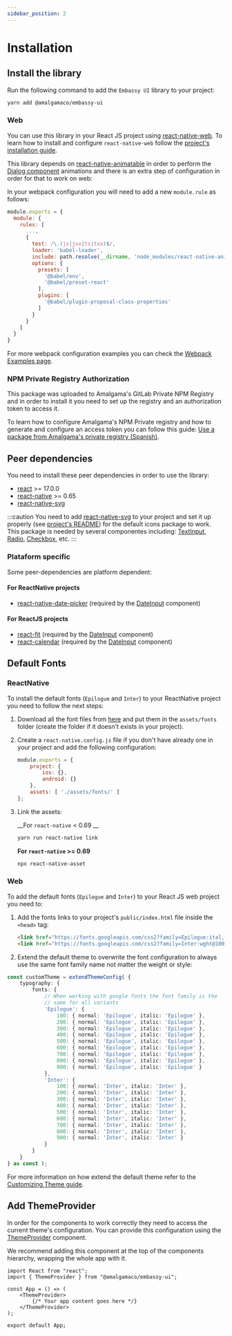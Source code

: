 ```yaml
---
sidebar_position: 2
---
```


# Installation

## Install the library

Run the following command to add the `Embassy UI` library to your project:

```sh
yarn add @amalgamaco/embassy-ui
```

### Web
You can use this library in your React JS project using [react-native-web](https://necolas.github.io/react-native-web/). To learn how to install and configure `react-native-web` follow the [project's installation guide](https://necolas.github.io/react-native-web/docs/installation/).

This library depends on [react-native-animatable](https://github.com/oblador/react-native-animatable) in order to perform the [Dialog component](../components/feedback/dialog) animations and there is an extra step of configuration in order for that to work on web:

In your webpack configuration you will need to add a new `module.rule` as follows:

```js
module.exports = {
  module: {
    rules: [
      ...,
      {
        test: /\.(js|jsx|ts|tsx)$/,
        loader: 'babel-loader',
        include: path.resolve(__dirname, 'node_modules/react-native-animatable/' )
        options: {
          presets: [
            '@babel/env',
            '@babel/preset-react'
          ],
          plugins: [
            '@babel/plugin-proposal-class-properties'
          ]
        }
      }
    ]
  }
}
```

For more webpack configuration examples you can check the [Webpack Examples page](./webpack_examples).

### NPM Private Registry Authorization
This package was uploaded to Amalgama's GitLab Private NPM Registry and in order to install it you need to set up the registry and an authorization token to access it.

To learn how to configure Amalgama's NPM Private registry and how to generate and configure an access token you can follow this guide: [Use a package from Amalgama's private registry (Spanish)](https://amalgamaco.notion.site/Usar-un-paquete-de-NPM-de-amalgama-14c007d2e6054f78880792cc613e44da).

## Peer dependencies
You need to install these peer dependencies in order to use the library:

- [react](https://www.npmjs.com/package/react) >= 17.0.0
- [react-native](https://www.npmjs.com/package/react-native) >= 0.65
- [react-native-svg](https://www.npmjs.com/package/react-native-svg)

:::caution
You need to add [react-native-svg](https://www.npmjs.com/package/react-native-svg) to your project and set it up properly (see [project's README](https://github.com/react-native-svg/react-native-svg#installation)) for the default icons package to work. This package is needed by several componentes including: [TextInput](../components/forms/text_input.md), [Radio](../components/forms/radio.md), [Checkbox](../components/forms/checkbox.md), etc.
:::

### Plataform specific
Some peer-dependencies are platform dependent:

#### For ReactNative projects
- [react-native-date-picker](https://github.com/henninghall/react-native-date-picker) (required by the [DateInput](../components/forms/date_input.md) component)

#### For ReactJS projects
- [react-fit](https://github.com/wojtekmaj/react-fit) (required by the [DateInput](../components/forms/date_input.md) component)
- [react-calendar](https://github.com/wojtekmaj/react-calendar) (required by the [DateInput](../components/forms/date_input.md) component)

## Default Fonts

### ReactNative

To install the default fonts (`Epilogue` and `Inter`) to your ReactNative project you need to follow the next steps:

1. Download all the font files from [here](https://git.amalgama.co/amalgama/packages/npm/embassy-ui/-/tree/main/example/assets/fonts) and put them in the `assets/fonts` folder (create the folder if it doesn't exists in your project).
2. Create a `react-native.config.js` file if you don't have already one in your project and add the following configuration:
	```js
	module.exports = {
		project: {
			ios: {},
			android: {}
		},
		assets: [ './assets/fonts/' ]
	};
	```
3. Link the assets:

	__For `react-native` < 0.69 __ 
	```sh
	yarn run react-native link
	```

	__For `react-native` >= 0.69__
	```sh
	npx react-native-asset
	```

### Web

To add the default fonts (`Epilogue` and `Inter`) to your React JS web project you need to:

1. Add the fonts links to your project's `public/index.html` file inside the `<head>` tag:
	```html
	<link href="https://fonts.googleapis.com/css2?family=Epilogue:ital,wght@0,100;0,200;0,300;0,400;0,500;0,600;0,800;0,900;1,100;1,200;1,300;1,400;1,500;1,600;1,700;1,800;1,900&display=swap" rel="stylesheet">
    <link href="https://fonts.googleapis.com/css2?family=Inter:wght@100;200;300;400;500;600;700;800;900&display=swap" rel="stylesheet">
	 ```
2. Extend the default theme to overwrite the font configuration to always use the same font family name not matter the weight or style:

```ts
const customTheme = extendThemeConfig( {
	typography: {
		fonts: {
			// When working with google fonts the font family is the
			// same for all variants
			'Epilogue': {
				100: { normal: 'Epilogue', italic: 'Epilogue' },
				200: { normal: 'Epilogue', italic: 'Epilogue' },
				300: { normal: 'Epilogue', italic: 'Epilogue' },
				400: { normal: 'Epilogue', italic: 'Epilogue' },
				500: { normal: 'Epilogue', italic: 'Epilogue' },
				600: { normal: 'Epilogue', italic: 'Epilogue' },
				700: { normal: 'Epilogue', italic: 'Epilogue' },
				800: { normal: 'Epilogue', italic: 'Epilogue' },
				900: { normal: 'Epilogue', italic: 'Epilogue' }
			},
			'Inter': {
				100: { normal: 'Inter', italic: 'Inter' },
				200: { normal: 'Inter', italic: 'Inter' },
				300: { normal: 'Inter', italic: 'Inter' },
				400: { normal: 'Inter', italic: 'Inter' },
				500: { normal: 'Inter', italic: 'Inter' },
				600: { normal: 'Inter', italic: 'Inter' },
				700: { normal: 'Inter', italic: 'Inter' },
				800: { normal: 'Inter', italic: 'Inter' },
				900: { normal: 'Inter', italic: 'Inter' }
			}
		}
	}
} as const );
```

For more information on how extend the default theme refer to the [Customizing Theme guide](../theming/customizing_theme.md).

## Add ThemeProvider

In order for the components to work correctly they need to access the current theme's configuration. You can provide this configuration using the [ThemeProvider](./theme_provider.md) component.

We recommend adding this component at the top of the components hierarchy, wrapping the whole app with it.

```tsx
import React from "react";
import { ThemeProvider } from "@amalgamaco/embassy-ui";

const App = () => (
	<ThemeProvider>
		{/* Your app content goes here */}
	</ThemeProvider>
);

export default App;
```